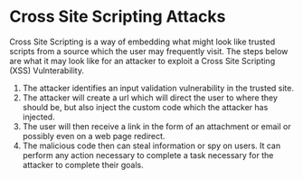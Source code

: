 # Cross Site Scripting Attacks

Cross Site Scripting is a way of embedding what might look like trusted scripts from a source which the user may frequently visit. The steps below are what it may look like for an attacker to exploit a Cross Site Scripting (XSS) Vulnterability.

1. The attacker identifies an input validation vulnerability in the trusted site.
2. The attacker will create a url which will direct the user to where they should be, but also inject the custom code which the attacker has injected.
3. The user will then receive a link in the form of an attachment or email or possibly even on a web page redirect.
4. The malicious code then can steal information or spy on users. It can perform any action necessary to complete a task necessary for the attacker to complete their goals.